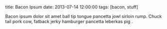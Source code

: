 title: Bacon Ipsum
date: 2013-07-14 12:00:00
tags: [bacon, stuff]

Bacon ipsum dolor sit amet ball tip tongue pancetta jowl sirloin rump. Chuck tail pork cow, fatback jerky hamburger pancetta leberkas pig .
